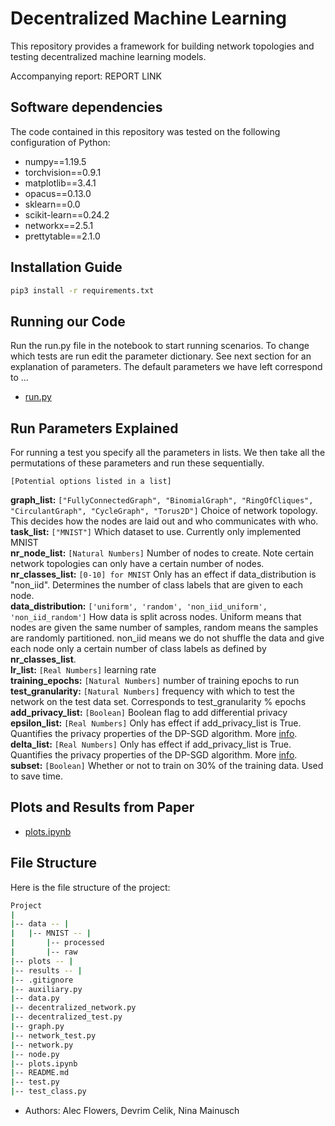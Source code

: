 Decentralized Machine Learning
======================================================================

This repository provides a framework for building network topologies and testing decentralized machine learning models. 

Accompanying report: REPORT LINK

## Software dependencies

The code contained in this repository was tested on the following configuration of Python:

- numpy==1.19.5
- torchvision==0.9.1
- matplotlib==3.4.1
- opacus==0.13.0
- sklearn==0.0
- scikit-learn==0.24.2
- networkx==2.5.1
- prettytable==2.1.0

## Installation Guide

```bash
pip3 install -r requirements.txt
```

## Running our Code

Run the run.py file in the notebook to start running scenarios. To change which tests are run edit the parameter dictionary.
See next section for an explanation of parameters. The default parameters we have left correspond to ...

 - [run.py](run.py)

## Run Parameters Explained
For running a test you specify all the parameters in lists. We then take all the permutations of these parameters and run these sequentially. 

```[Potential options listed in a list]```

**graph_list:** ```["FullyConnectedGraph", "BinomialGraph", "RingOfCliques", "CirculantGraph", "CycleGraph", "Torus2D"]``` Choice of network topology. This decides how the nodes are laid out and who communicates with who. <br/>
**task_list:** ```["MNIST"]``` Which dataset to use. Currently only implemented MNIST <br/>
**nr_node_list:**  ```[Natural Numbers]``` Number of nodes to create. Note certain network topologies can only have a certain number of nodes. <br/>
**nr_classes_list:** ```[0-10] for MNIST``` Only has an effect if data_distribution is "non_iid". Determines the number of class labels that are given to each node. <br/>
**data_distribution:** ```['uniform', 'random', 'non_iid_uniform', 'non_iid_random']``` How data is split across nodes. Uniform means that nodes are given the same number of samples, random means the samples are randomly partitioned. non_iid means we do not shuffle the data and give each node only a certain number of class labels as defined by **nr_classes_list**.<br/> 
**lr_list:** ```[Real Numbers]``` learning rate<br/>
**training_epochs:** ```[Natural Numbers]``` number of training epochs to run<br/>
**test_granularity:** ```[Natural Numbers]``` frequency with which to test the network on the test data set. Corresponds to test_granularity % epochs<br/>
**add_privacy_list:** ```[Boolean]``` Boolean flag to add differential privacy<br/>
**epsilon_list:** ```[Real Numbers]``` Only has effect if add_privacy_list is True. Quantifies the privacy properties of the DP-SGD algorithm. More [info](https://opacus.ai/docs/faq). <br/>
**delta_list:** ```[Real Numbers]``` Only has effect if add_privacy_list is True. Quantifies the privacy properties of the DP-SGD algorithm. More [info](https://opacus.ai/docs/faq). <br/>
**subset:** ```[Boolean]``` Whether or not to train on 30% of the training data. Used to save time. <br/>

## Plots and Results from Paper

- [plots.ipynb](plots.ipynb) 

## File Structure
Here is the file structure of the project: 
```bash
Project
|
|-- data -- |
|   |-- MNIST -- |
|       |-- processed
|       |-- raw
|-- plots -- |
|-- results -- |
|-- .gitignore
|-- auxiliary.py
|-- data.py
|-- decentralized_network.py
|-- decentralized_test.py
|-- graph.py
|-- network_test.py
|-- network.py
|-- node.py
|-- plots.ipynb
|-- README.md
|-- test.py
|-- test_class.py

```
  
- Authors: Alec Flowers, Devrim Celik, Nina Mainusch